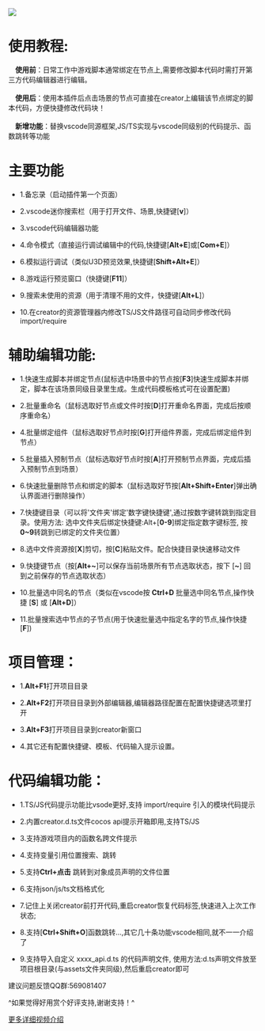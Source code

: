 <img src="https://timgsa.baidu.com/timg?image&quality=80&size=b9999_10000&sec=1603810272135&di=664bcb72c7f49fa14a0861d9cd0a3165&imgtype=0&src=http://img.php.cn/upload/article/000/000/041/5e3d20f3c6760739.jpg">

# 使用教程:
  **使用前**：日常工作中游戏脚本通常绑定在节点上,需要修改脚本代码时需打开第三方代码编辑器进行编辑。</font><br><br>
  **使用后**：使用本插件后点击场景的节点可直接在creator上编辑该节点绑定的脚本代码，方便快捷修改代码块！</font><br><br>
  **新增功能**：替换vscode同源框架,JS/TS实现与vscode同级别的代码提示、函数跳转等功能</font><br>

# 主要功能
- 1.备忘录（启动插件第一个页面）

- 2.vscode迷你搜索栏（用于打开文件、场景,快捷键[**v**]）

- 3.vscode代码编辑器功能

- 4.命令模式（直接运行调试编辑中的代码,快捷键[**Alt+E**]或[**Com+E**]）

- 6.模拟运行调试（类似U3D预览效果,快捷键[**Shift+Alt+E**]）

- 8.游戏运行预览窗口（快捷键[**F11**]）

- 9.搜索未使用的资源（用于清理不用的文件，快捷键[**Alt+L**]）

- 10.在creator的资源管理器内修改TS/JS文件路径可自动同步修改代码import/require

# 辅助编辑功能:
- 1.快速生成脚本并绑定节点(鼠标选中场景中的节点按[**F3**]快速生成脚本并绑定，脚本在该场景同级目录里生成。生成代码模板格式可在设置配置)

- 2.批量重命名（鼠标选取好节点或文件时按[**D**]打开重命名界面，完成后按顺序重命名）

- 4.批量绑定组件（鼠标选取好节点时按[**G**]打开组件界面，完成后绑定组件到节点）

- 5.批量插入预制节点（鼠标选取好节点时按[**A**]打开预制节点界面，完成后插入预制节点到场景）

- 6.快速批量删除节点和绑定的脚本（鼠标选取好节按[**Alt+Shift+Enter**]弹出确认界面进行删除操作）

- 7.快捷键目录（可以将'文件夹'绑定'数字键快捷键',通过按数字键转跳到指定目录。使用方法:
选中文件夹后绑定快捷键:Alt+[**0-9**]绑定指定数字键标签, 按**0~9**转跳到已绑定的文件夹位置）

- 8.选中文件资源按[**X**]剪切，按[**C**]粘贴文件。配合快捷目录快速移动文件

- 9.快捷键节点（按[**Alt+\~**]可以保存当前场景所有节点选取状态，按下 [**\~**] 回到之前保存的节点选取状态）

- 10.批量选中同名的节点（类似在vscode按 **Ctrl+D** 批量选中同名节点,操作快捷 [**S**] 或 [**Alt+D**]）

- 11.批量搜索选中节点的子节点(用于快速批量选中指定名字的节点,操作快捷[**F**])


# 项目管理：
- 1.**Alt+F1**打开项目目录

- 2.**Alt+F2**打开项目目录到外部编辑器,编辑器路径配置在配置快捷键选项里打开

- 3.**Alt+F3**打开项目目录到creator新窗口

- 4.其它还有配置快捷键、模板、代码输入提示设置。


# 代码编辑功能：

- 1.TS/JS代码提示功能比vsode更好,支持 import/require 引入的模块代码提示

- 2.内置creator.d.ts文件cocos api提示开箱即用,支持TS/JS

- 3.支持游戏项目内的函数名跨文件提示

- 4.支持变量引用位置搜索、跳转

- 5.支持**Ctrl+点击** 跳转到对象成员声明的文件位置

- 6.支持json/js/ts文档格式化

- 7.记住上关闭creator前打开代码,重启creator恢复代码标签,快速进入上次工作状态;

- 8.支持[**Ctrl+Shift+O**]函数跳转...,其它几十条功能vscode相同,就不一一介绍了

- 9.支持导入自定义 xxxx_api.d.ts 的代码声明文件,
 使用方法:d.ts声明文件放至项目根目录(与assets文件夹同级),然后重启creator即可


建议问题反馈QQ群:569081407

^如果觉得好用赏个好评支持,谢谢支持！^

[更多详细视频介绍](https://forum.cocos.org/t/topic/92184)
